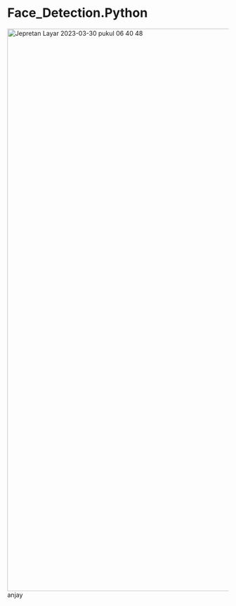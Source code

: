 # Face_Detection.Python
<img width="1280" alt="Jepretan Layar 2023-03-30 pukul 06 40 48" src="https://user-images.githubusercontent.com/91450054/229243172-fcddc78b-c909-40bc-b4c9-d569e4c58991.png">
anjay 
